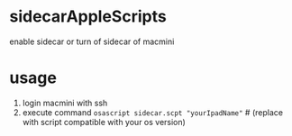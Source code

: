 # sidecarAppleScripts
enable sidecar or turn of sidecar of macmini

# usage
1. login macmini with ssh
2. execute command `osascript sidecar.scpt "yourIpadName"` # (replace with script compatible with your os version)
